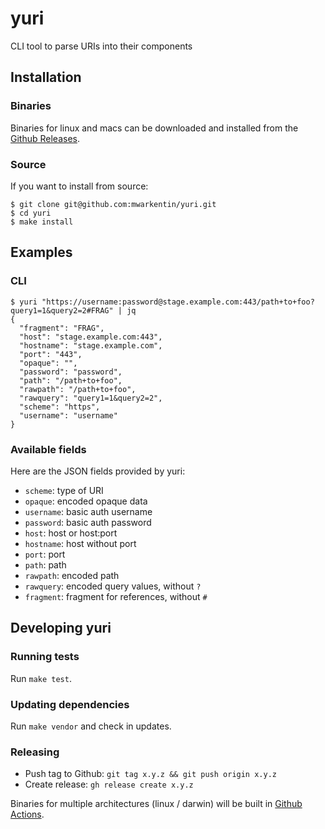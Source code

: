 # yuri
CLI tool to parse URIs into their components

## Installation

### Binaries

Binaries for linux and macs can be downloaded and installed from the [Github Releases](https://github.com/mwarkentin/yuri/releases).

### Source

If you want to install from source:

```
$ git clone git@github.com:mwarkentin/yuri.git
$ cd yuri
$ make install
```

## Examples

### CLI

```
$ yuri "https://username:password@stage.example.com:443/path+to+foo?query1=1&query2=2#FRAG" | jq
{
  "fragment": "FRAG",
  "host": "stage.example.com:443",
  "hostname": "stage.example.com",
  "port": "443",
  "opaque": "",
  "password": "password",
  "path": "/path+to+foo",
  "rawpath": "/path+to+foo",
  "rawquery": "query1=1&query2=2",
  "scheme": "https",
  "username": "username"
}
```

### Available fields

Here are the JSON fields provided by yuri:

* `scheme`: type of URI
* `opaque`: encoded opaque data
* `username`: basic auth username
* `password`: basic auth password
* `host`: host or host:port
* `hostname`: host without port
* `port`: port
* `path`: path
* `rawpath`: encoded path
* `rawquery`: encoded query values, without `?`
* `fragment`: fragment for references, without `#`

## Developing yuri

### Running tests

Run `make test`.

### Updating dependencies

Run `make vendor` and check in updates.

### Releasing

* Push tag to Github: `git tag x.y.z && git push origin x.y.z`
* Create release: `gh release create x.y.z`

Binaries for multiple architectures (linux / darwin) will be built in [Github Actions](.github/workflows/release.yml).
